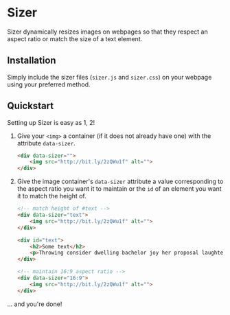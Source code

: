 # Sizer
Sizer dynamically resizes images on webpages so that they respect an aspect ratio or match the size of a text element.

## Installation
Simply include the sizer files (`sizer.js` and `sizer.css`) on your webpage using your preferred method.

## Quickstart
Setting up Sizer is easy as 1, 2!

1. Give your `<img>` a container (if it does not already have one) with the attribute `data-sizer`.
    ```html
    <div data-sizer="">
        <img src="http://bit.ly/2zQWu1f" alt="">
    </div>
    ```
2. Give the image container's `data-sizer` attribute a value corresponding to the aspect ratio you want it to maintain or the `id` of an element you want it to match the height of.
    ```html
    <!-- match height of #text -->
    <div data-sizer="text">
        <img src="http://bit.ly/2zQWu1f" alt="">
    </div>

    <div id="text">
        <h2>Some text</h2>
        <p>Throwing consider dwelling bachelor joy her proposal laughter. Raptures returned disposed one entirely her men ham. By to admire vanity county an mutual as roused. Of an thrown am warmly merely result depart supply. Required honoured trifling eat pleasure man relation. Assurance yet bed was improving furniture man. Distrusts delighted she listening mrs extensive admitting far.</p>
    </div>

    <!-- maintain 16:9 aspect ratio -->
    <div data-sizer="16:9">
        <img src="http://bit.ly/2zQWu1f" alt="">
    </div>
    ```
... and you're done!
